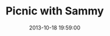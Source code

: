 ---
layout: post
title:  "Picnic with Sammy"
date:   2013-10-18 19:59:00
categories: ['illustrations']
image: illustrations/picnicWithSammy8.jpg
image_width: 533
image_height: 400
---